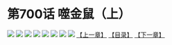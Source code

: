 # 第700话 噬金鼠（上）
![](https://mhpic.xiaomingtaiji.net/comic/D/斗破苍穹拆分版/700话/1.jpg-zymk.middle.webp)
![](https://mhpic.xiaomingtaiji.net/comic/D/斗破苍穹拆分版/700话/2.jpg-zymk.middle.webp)
![](https://mhpic.xiaomingtaiji.net/comic/D/斗破苍穹拆分版/700话/3.jpg-zymk.middle.webp)
![](https://mhpic.xiaomingtaiji.net/comic/D/斗破苍穹拆分版/700话/4.jpg-zymk.middle.webp)
![](https://mhpic.xiaomingtaiji.net/comic/D/斗破苍穹拆分版/700话/5.jpg-zymk.middle.webp)
![](https://mhpic.xiaomingtaiji.net/comic/D/斗破苍穹拆分版/700话/6.jpg-zymk.middle.webp)
![](https://mhpic.xiaomingtaiji.net/comic/D/斗破苍穹拆分版/700话/7.jpg-zymk.middle.webp)
![](https://mhpic.xiaomingtaiji.net/comic/D/斗破苍穹拆分版/700话/8.jpg-zymk.middle.webp)
[【上一章】](./701.md)
[【目录】](./READMD.md)
[【下一章】](./703.md)
